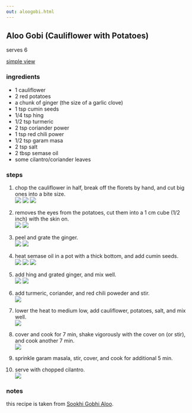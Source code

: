 ```yaml
---
out: aloogobi.html
---
```


Aloo Gobi (Cauliflower with Potatoes)
-------------------------------------

serves 6

<p><script src="files/hide.js"></script>
<a href="#" onclick="hidepictures();" id="hider">simple view</a></p>

### ingredients

- 1 cauliflower
- 2 red potatoes
- a chunk of ginger (the size of a garlic clove)
- 1 tsp cumin seeds
- 1/4 tsp hing
- 1/2 tsp turmeric
- 2 tsp coriander power
- 1 tsp red chili power
- 1/2 tsp garam masa
- 2 tsp salt
- 2 tbsp semase oil
- some cilantro/coriander leaves

### steps

1. chop the cauliflower in half, break off the florets by hand, and cut big ones into a bite size.    <br>
   <img src="files/ag-step1.jpg"/>
   <img src="files/ag-step1b.jpg"/>
   <img src="files/ag-step1c.jpg"/>

2. removes the eyes from the potatoes, cut them into a 1 cm cube (1/2 inch) with the skin on.    <br>
   <img src="files/ag-step2.jpg"/>
   <img src="files/ag-step2b.jpg"/>

3. peel and grate the ginger.    <br>
   <img src="files/ag-step3.jpg"/>
   <img src="files/ag-step3b.jpg"/>

4. heat semase oil in a pot with a thick bottom, and add cumin seeds.    <br>
   <img src="files/ag-step4.jpg"/>
   <img src="files/ag-step4b.jpg"/>
   <img src="files/ag-step4c.jpg"/>

5. add hing and grated ginger, and mix well.    <br>
   <img src="files/ag-step5.jpg"/>
   <img src="files/ag-step5b.jpg"/>

6. add turmeric, coriander, and red chili poweder and stir.    <br>
   <img src="files/ag-step6.jpg"/>

7. lower the heat to medium low, add cauliflower, potatoes, salt, and mix well.    <br>
   <img src="files/ag-step7.jpg"/>

8. cover and cook for 7 min, shake vigorously with the cover on (or stir), and cook another 7 min.    <br>
   <img src="files/ag-step8.jpg"/>

9. sprinkle garam masala, stir, cover, and cook for additional 5 min.

10. serve with chopped cilantro.    <br>
    <img src="files/aloogobi.jpg"/>

### notes

this recipe is taken from [Sookhi Gobhi Aloo](http://madteaparty.wordpress.com/2007/11/30/sookhi-gobhi-aloo/).

